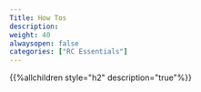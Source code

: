 ```yaml
---
Title: How Tos
description:
weight: 40
alwaysopen: false
categories: ["RC Essentials"]
---
```

{{%allchildren style="h2" description="true"%}}